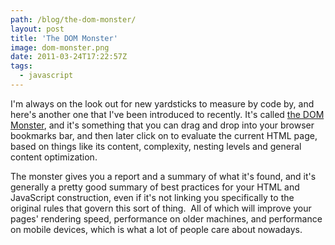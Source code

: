 ```yaml
---
path: /blog/the-dom-monster/
layout: post
title: 'The DOM Monster'
image: dom-monster.png
date: 2011-03-24T17:22:57Z
tags:
  - javascript
---
```


I'm always on the look out for new yardsticks to measure by code by, and here's another one that I've been introduced to recently. It's called [the DOM Monster](http://mir.aculo.us/dom-monster/ 'The DOM Monster'), and it's something that you can drag and drop into your browser bookmarks bar, and then later click on to evaluate the current HTML page, based on things like its content, complexity, nesting levels and general content optimization.

The monster gives you a report and a summary of what it's found, and it's generally a pretty good summary of best practices for your HTML and JavaScript construction, even if it's not linking you specifically to the original rules that govern this sort of thing.  All of which will improve your pages' rendering speed, performance on older machines, and performance on mobile devices, which is what a lot of people care about nowadays.
